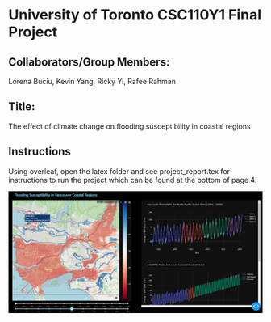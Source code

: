 # University of Toronto CSC110Y1 Final Project

## Collaborators/Group Members: 
Lorena Buciu, Kevin Yang, Ricky Yi, Rafee Rahman

## Title: 
The effect of climate change on flooding susceptibility in coastal regions 

## Instructions
Using overleaf, open the latex folder and see project_report.tex for instructions to run the project which can be found at the bottom of page 4. 

![Screenshot](images/frontend.png)
